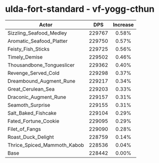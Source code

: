 # ulda-fort-standard - vf-yogg-cthun
| Actor | DPS | Increase |
|---|:---:|:---:|
|Sizzling_Seafood_Medley|229767|0.58%|
|Aromatic_Seafood_Platter|229750|0.57%|
|Feisty_Fish_Sticks|229725|0.56%|
|Timely_Demise|229502|0.46%|
|Thousandbone_Tongueslicer|229362|0.40%|
|Revenge_Served_Cold|229298|0.37%|
|Dreambound_Augment_Rune|229217|0.34%|
|Great_Cerulean_Sea|229203|0.33%|
|Draconic_Augment_Rune|229157|0.31%|
|Seamoth_Surprise|229155|0.31%|
|Salt_Baked_Fishcake|229104|0.29%|
|Fated_Fortune_Cookie|229095|0.29%|
|Filet_of_Fangs|229090|0.28%|
|Roast_Duck_Delight|228759|0.14%|
|Thrice_Spiced_Mammoth_Kabob|228536|0.04%|
|Base|228442|0.00%|
